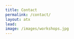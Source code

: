 ```yaml
---
title: Contact
permalink: /contact/
layout: atx
lead:
image: /images/workshops.jpg
---
```


<!---<script type="text/javascript" src="https://cityofaustin.formstack.com/forms/js.php/austin_open_data_support"></script><noscript><a href="https://cityofaustin.formstack.com/forms/austin_open_data_support" title="Online Form">Online Form - Austin Open Data Support</a></noscript>
